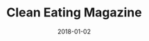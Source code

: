---
layout: site
title: "Clean Eating Magazine"
date: 2018-01-02
categories: [community]
version: 1.3.15
major: 1
minor: 3
patch: 15
slug: clean-eating-magazine
link: https://www.cleaneatingmag.com/
permalink: /sites/:slug
---